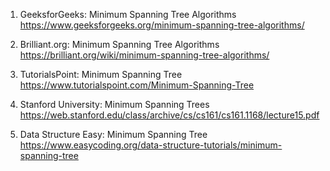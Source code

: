 

1. GeeksforGeeks: Minimum Spanning Tree Algorithms
https://www.geeksforgeeks.org/minimum-spanning-tree-algorithms/

2. Brilliant.org: Minimum Spanning Tree Algorithms
https://brilliant.org/wiki/minimum-spanning-tree-algorithms/

3. TutorialsPoint: Minimum Spanning Tree
https://www.tutorialspoint.com/Minimum-Spanning-Tree

4. Stanford University: Minimum Spanning Trees
https://web.stanford.edu/class/archive/cs/cs161/cs161.1168/lecture15.pdf

5. Data Structure Easy: Minimum Spanning Tree
https://www.easycoding.org/data-structure-tutorials/minimum-spanning-tree